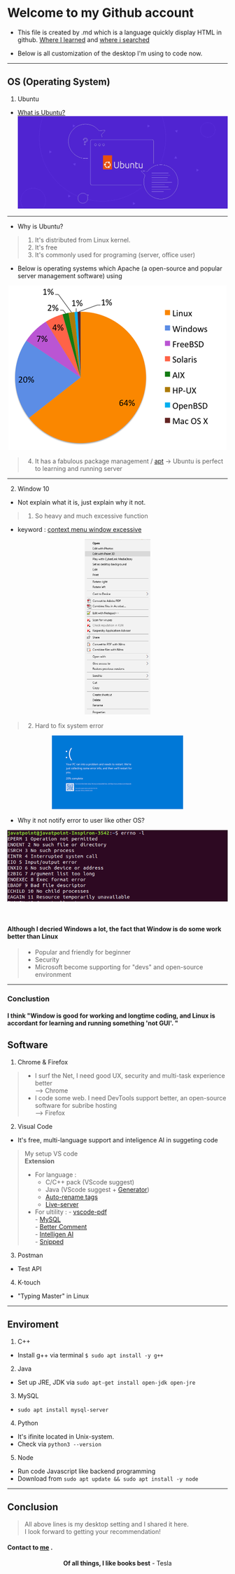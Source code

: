 # Welcome to my Github account

+ This file is created by .md which is a language quickly display HTML in github. [Where I learned](https://docs.github.com/en/get-started/writing-on-github/getting-started-with-writing-and-formatting-on-github/basic-writing-and-formatting-syntax) and [where i searched](https://learn.microsoft.com/en-us/azure/devops/project/wiki/markdown-guidance?view=azure-devops)

- Below is all customization of the desktop I'm using to code now.
___
## OS (Operating System)
1. Ubuntu
-   [What is Ubuntu?](https://www.google.com/search?channel=fs&client=ubuntu&q=what+is+ubuntu)
![](what-is-ubuntu.jpg)
___
-  Why is Ubuntu?
> 1. It's distributed from Linux kernel.
> 2. It's free
> 3. It's commonly used for programing (server, office user)
- Below is operating systems which Apache (a open-source and popular server management software) using 
<p align="center"><img src="server.png"></p>

> 4. It has a fabulous package management / [apt](https://www.google.com/search?channel=fs&client=ubuntu&q=what+is+apt)
-> Ubuntu is perfect to learning and running server
____
2. Window 10
- Not explain what it is, just explain why it not.
> 1. So heavy and much excessive function <br>
- keyword : [context menu window excessive](https://www.google.com/search?q=context+menu+window+excessive&oq=context+menu+window+excessive&aqs=chrome..69i57j33i160l2.778j0j7&sourceid=chrome&ie=UTF-8)
<p align="center"><img src="context-menu.png" height=400></p>

> 2. Hard to fix system error <br>
<p align="center"><img src="blue-screen.png"></p>

- Why it not notify error to user like other OS?
<p align=center><img src=linux-error-codes.png></p> <br>

#### Although I decried Windows a lot, the fact that Window is do some work better than Linux

> - Popular and friendly for beginner
> - Security
> - Microsoft become supporting for "devs" and open-source environment
______
### Conclustion
#### I think "Window is good for working and longtime coding, and Linux is accordant for learning and running something 'not GUI'. "
## Software
1. Chrome & Firefox 
>   - I surf the Net, I need good UX, security and multi-task experience better <br>--> Chrome
>   - I code some web. I need DevTools support better, an open-source software for subribe hosting<br> --> Firefox
2. Visual Code
- It's free, multi-language support and inteligence AI in suggeting code
> My setup VS code <br>
> **Extension**
> - For language : 
>     - C/C++ pack (VScode suggest)
>     - Java (VScode suggest + [Generator](https://marketplace.visualstudio.com/items?itemName=sohibe.java-generate-setters-getters))
>     - [Auto-rename tags](https://marketplace.visualstudio.com/items?itemName=formulahendry.auto-rename-tag)
>     - [Live-server](https://marketplace.visualstudio.com/items?itemName=ritwickdey.LiveServer)
> - For ultility : 
>       - [vscode-pdf](https://marketplace.visualstudio.com/items?itemName=tomoki1207.pdf) <br>
>       - [MySQL](https://marketplace.visualstudio.com/items?itemName=cweijan.vscode-mysql-client2)<br>
>       - [Better Comment](https://marketplace.visualstudio.com/items?itemName=aaron-bond.better-comments)<br>
>       - [Intelligen AI](https://marketplace.visualstudio.com/items?itemName=VisualStudioExptTeam.vscodeintellicode)<br>
>       - [Snipped](https://marketplace.visualstudio.com/items?itemName=JeffersonLicet.snipped)

3. Postman
- Test API
4. K-touch
- "Typing Master" in Linux
___
## Enviroment
1. C++
- Install g++ via terminal `$ sudo apt install -y g++`
2. Java
- Set up JRE, JDK via `sudo apt-get install open-jdk open-jre`
3. MySQL
- `sudo apt install mysql-server`
4. Python
- It's ifinite located in Unix-system.
- Check via `python3 --version`
5. Node
- Run code Javascript like backend programming
- Download from `sudo apt update && sudo apt install -y node`
___
## Conclusion
> All above lines is my desktop setting and I shared it here. <br>
> I look forward to getting your recommendation!
#### Contact to [me](https://facebook.com/duyhelloworld) .
<p align="center">
  <b>Of all things, I like books best</b> - Tesla
 </p>
